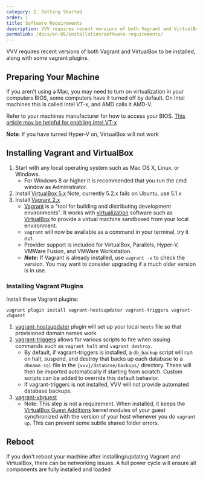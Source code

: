 ```yaml
---
category: 2. Getting Started
order: 1
title: Software Requirements
description: VVV requires recent versions of both Vagrant and VirtualBox to be installed, along with some vagrant plugins.
permalink: /docs/en-US/installation/software-requirements/
---
```


VVV requires recent versions of both Vagrant and VirtualBox to be installed, along with some vagrant plugins.

## Preparing Your Machine

If you aren't using a Mac, you may need to turn on virtualization in your computers BIOS, some computers have it turned off by default. On Intel machines this is called Intel VT-x, and AMD calls it AMD-V.

Refer to your machines manufacturer for how to access your BIOS. [This article may be helpful for enabling Intel VT-x](https://www.howtogeek.com/213795/how-to-enable-intel-vt-x-in-your-computers-bios-or-uefi-firmware/)

**Note**: If you have turned Hyper-V on, VirtualBox will not work

## Installing Vagrant and VirtualBox

1. Start with any local operating system such as Mac OS X, Linux, or Windows.
    * For Windows 8 or higher it is recommended that you run the cmd window as Administrator.
1. Install [VirtualBox 5.x](https://www.virtualbox.org/wiki/Downloads) Note, currently 5.2.x fails on Ubuntu, use 5.1.x
1. Install [Vagrant 2.x](https://www.vagrantup.com/downloads.html)
    * [Vagrant](https://www.vagrantup.com) is a "tool for building and distributing development environments". It works with [virtualization](https://en.wikipedia.org/wiki/X86_virtualization) software such as [VirtualBox](https://www.virtualbox.org/) to provide a virtual machine sandboxed from your local environment.
    * `vagrant` will now be available as a command in your terminal, try it out.
    * Provider support is included for VirtualBox, Parallels, Hyper-V, VMWare Fusion, and VMWare Workstation.
    * ***Note:*** If Vagrant is already installed, use `vagrant -v` to check the version. You may want to consider upgrading if a much older version is in use.

### Installing Vagrant Plugins

Install these Vagrant plugins:
```
vagrant plugin install vagrant-hostsupdater vagrant-triggers vagrant-vbguest
```
 1. [vagrant-hostsupdater](https://github.com/cogitatio/vagrant-hostsupdater) plugin will set up your local `hosts` file so that provisioned domain names work
 1. [vagrant-triggers](https://github.com/emyl/vagrant-triggers) allows for various scripts to fire when issuing commands such as `vagrant halt` and `vagrant destroy`.
    * By default, if vagrant-triggers is installed, a `db_backup` script will run on halt, suspend, and destroy that backs up each database to a `dbname.sql` file in the `{vvv}/database/backups/` directory. These will then be imported automatically if starting from scratch. Custom scripts can be added to override this default behavior.
    * If vagrant-triggers is not installed, VVV will not provide automated database backups.
 1. [vagrant-vbguest](https://github.com/dotless-de/vagrant-vbguest)
    * Note: This step is not a requirement. When installed, it keeps the [VirtualBox Guest Additions](https://www.virtualbox.org/manual/ch04.html) kernel modules of your guest synchronized with the version of your host whenever you do `vagrant up`. This can prevent some subtle shared folder errors.

## Reboot

If you don't reboot your machine after installing/updating Vagrant and VirtualBox, there can be networking issues. A full power cycle will ensure all components are fully installed and loaded
